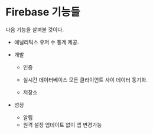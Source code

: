 # Firebase 기능들

다음 기능을 살펴볼 것이다.

* 애널리틱스
    유저 수 통계 제공.

* 개발
    - 인증
        
    - 실시간 데이터베이스
        모든 클라이언트 사이 데이터 동기화.
    - 저장소
* 성장
    - 알림
    - 원격 설정
        업데이트 없이 앱 변경가능